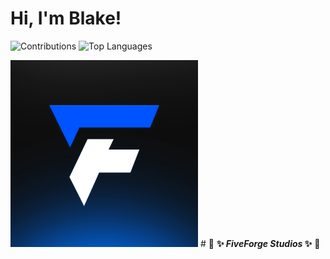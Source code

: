 # Hi, I'm Blake!


![Contributions](https://github-readme-streak-stats.herokuapp.com/?user=blakeayye&theme=radical)
![Top Languages](https://github-readme-stats.vercel.app/api/top-langs/?username=blakeayye&layout=compact)

<img src="fiveforge_avatar.png" alt="Example Image" width="300" /> # 🌟 **✨ *FiveForge Studios* ✨** 🌟


